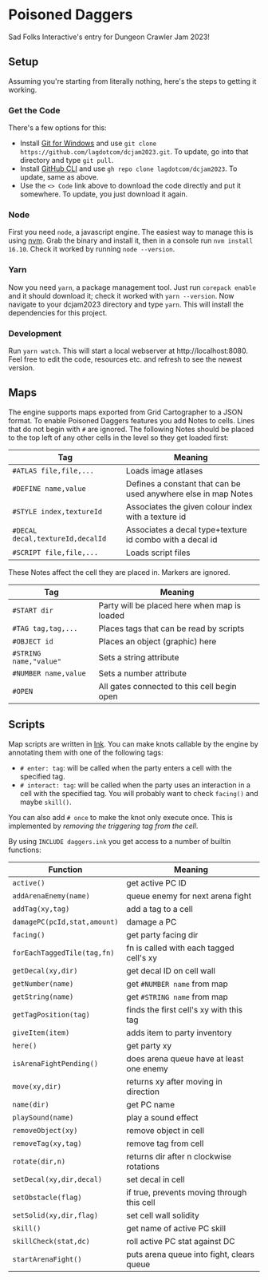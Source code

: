 # Poisoned Daggers

Sad Folks Interactive's entry for Dungeon Crawler Jam 2023!

## Setup

Assuming you're starting from literally nothing, here's the steps to getting it working.

### Get the Code

There's a few options for this:

- Install [Git for Windows](https://gitforwindows.org) and use `git clone https://github.com/lagdotcom/dcjam2023.git`. To update, go into that directory and type `git pull`.
- Install [GitHub CLI](https://cli.github.com) and use `gh repo clone lagdotcom/dcjam2023`. To update, same as above.
- Use the `<> Code` link above to download the code directly and put it somewhere. To update, you just download it again.

### Node

First you need `node`, a javascript engine. The easiest way to manage this is using [nvm](https://github.com/coreybutler/nvm-windows). Grab the binary and install it, then in a console run `nvm install 16.10`. Check it worked by running `node --version`.

### Yarn

Now you need `yarn`, a package management tool. Just run `corepack enable` and it should download it; check it worked with `yarn --version`. Now navigate to your dcjam2023 directory and type `yarn`. This will install the dependencies for this project.

### Development

Run `yarn watch`. This will start a local webserver at http://localhost:8080. Feel free to edit the code, resources etc. and refresh to see the newest version.

## Maps

The engine supports maps exported from Grid Cartographer to a JSON format. To enable Poisoned Daggers features you add Notes to cells. Lines that do not begin with `#` are ignored. The following Notes should be placed to the top left of any other cells in the level so they get loaded first:

| Tag                              | Meaning                                                        |
| -------------------------------- | -------------------------------------------------------------- |
| `#ATLAS file,file,...`           | Loads image atlases                                            |
| `#DEFINE name,value`             | Defines a constant that can be used anywhere else in map Notes |
| `#STYLE index,textureId`         | Associates the given colour index with a texture id            |
| `#DECAL decal,textureId,decalId` | Associates a decal type+texture id combo with a decal id       |
| `#SCRIPT file,file,...`          | Loads script files                                             |

These Notes affect the cell they are placed in. Markers are ignored.

| Tag                    | Meaning                                      |
| ---------------------- | -------------------------------------------- |
| `#START dir`           | Party will be placed here when map is loaded |
| `#TAG tag,tag,...`     | Places tags that can be read by scripts      |
| `#OBJECT id`           | Places an object (graphic) here              |
| `#STRING name,"value"` | Sets a string attribute                      |
| `#NUMBER name,value`   | Sets a number attribute                      |
| `#OPEN`                | All gates connected to this cell begin open  |

## Scripts

Map scripts are written in [Ink](https://www.inklestudios.com/ink/). You can make knots callable by the engine by annotating them with one of the following tags:

- `# enter: tag`: will be called when the party enters a cell with the specified tag.
- `# interact: tag`: will be called when the party uses an interaction in a cell with the specified tag. You will probably want to check `facing()` and maybe `skill()`.

You can also add `# once` to make the knot only execute once. This is implemented by _removing the triggering tag from the cell_.

By using `INCLUDE daggers.ink` you get access to a number of builtin functions:

| Function                     | Meaning                                    |
| ---------------------------- | ------------------------------------------ |
| `active()`                   | get active PC ID                           |
| `addArenaEnemy(name)`        | queue enemy for next arena fight           |
| `addTag(xy,tag)`             | add a tag to a cell                        |
| `damagePC(pcId,stat,amount)` | damage a PC                                |
| `facing()`                   | get party facing dir                       |
| `forEachTaggedTile(tag,fn)`  | fn is called with each tagged cell's xy    |
| `getDecal(xy,dir)`           | get decal ID on cell wall                  |
| `getNumber(name)`            | get `#NUMBER name` from map                |
| `getString(name)`            | get `#STRING name` from map                |
| `getTagPosition(tag)`        | finds the first cell's xy with this tag    |
| `giveItem(item)`             | adds item to party inventory               |
| `here()`                     | get party xy                               |
| `isArenaFightPending()`      | does arena queue have at least one enemy   |
| `move(xy,dir)`               | returns xy after moving in direction       |
| `name(dir)`                  | get PC name                                |
| `playSound(name)`            | play a sound effect                        |
| `removeObject(xy)`           | remove object in cell                      |
| `removeTag(xy,tag)`          | remove tag from cell                       |
| `rotate(dir,n)`              | returns dir after n clockwise rotations    |
| `setDecal(xy,dir,decal)`     | set decal in cell                          |
| `setObstacle(flag)`          | if true, prevents moving through this cell |
| `setSolid(xy,dir,flag)`      | set cell wall solidity                     |
| `skill()`                    | get name of active PC skill                |
| `skillCheck(stat,dc)`        | roll active PC stat against DC             |
| `startArenaFight()`          | puts arena queue into fight, clears queue  |
